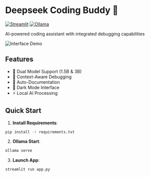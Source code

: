 # Deepseek Coding Buddy 🤖

[![Streamlit](https://img.shields.io/badge/Streamlit-1.32.2-FF4B4B)](https://streamlit.io)
[![Ollama](https://img.shields.io/badge/Ollama-0.1.25-7F00FF)](https://ollama.ai)

AI-powered coding assistant with integrated debugging capabilities

![Interface Demo](./assets/demo.png)

## Features
- 🚀 Dual Model Support (1.5B & 3B)
- 🐞 Context-Aware Debugging
- 📝 Auto-Documentation
- 🎨 Dark Mode Interface
- ⚡ Local AI Processing

## Quick Start
1. **Install Requirements**:
```bash
pip install -r requirements.txt
```

2. **Ollama Start**:
```bash
ollama serve
```

3. **Launch App**:
```bash
streamlit run app.py
```

